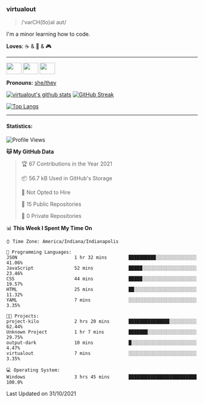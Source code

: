 ### virtualout
> /ˈvərCH(o͞o)əl aʊt/
> 
I'm a minor learning how to code.

**Loves**: ☕ & 🍫 & 🎮

-----
<p align="left">
<a href="https://twitter.com/ashexadecimal/" target="blank"><img align="center" src="https://cdn.jsdelivr.net/npm/simple-icons@3.0.1/icons/twitter.svg" alt="" height="30" width="40" /></a>
<a href="https://twitch.tv/sleepilylive" target="blank"><img align="center" src="https://cdn.jsdelivr.net/npm/simple-icons@3.0.1/icons/twitch.svg" alt="" height="30" width="40" /></a>
<a href="https://www.youtube.com/channel/UCVVgwKvv9UAbgsIWvYUSnkQ" target="blank"><img align="center" src="https://cdn.jsdelivr.net/npm/simple-icons@3.0.1/icons/youtube.svg" alt="" height="30" width="40" /></a>
</p>

**Pronouns:** [she/they](https://pronoun.is/she/:or/they)

[![virtualout's github stats](https://github-readme-stats.vercel.app/api?username=virtualout&theme=github_dark&show_icons=true)](https://github.com/anuraghazra/github-readme-stats)
[![GitHub Streak](http://github-readme-streak-stats.herokuapp.com?user=virtualout&theme=github-dark&date_format=M%20j%5B%2C%20Y%5D)](https://git.io/streak-stats)

[![Top Langs](https://github-readme-stats.vercel.app/api/top-langs/?username=virtualout&layout=compact&theme=github_dark)](https://github.com/anuraghazra/github-readme-stats)

-----

#### Statistics:

<!--START_SECTION:waka-->
![Profile Views](http://img.shields.io/badge/Profile%20Views-1-blue)

**🐱 My GitHub Data** 

> 🏆 67 Contributions in the Year 2021
 > 
> 📦 56.7 kB Used in GitHub's Storage 
 > 
> 🚫 Not Opted to Hire
 > 
> 📜 15 Public Repositories 
 > 
> 🔑 0 Private Repositories  
 > 
📊 **This Week I Spent My Time On** 

```text
⌚︎ Time Zone: America/Indiana/Indianapolis

💬 Programming Languages: 
JSON                     1 hr 32 mins        ██████████░░░░░░░░░░░░░░░   41.06% 
JavaScript               52 mins             █████░░░░░░░░░░░░░░░░░░░░   23.46% 
CSS                      44 mins             █████░░░░░░░░░░░░░░░░░░░░   19.57% 
HTML                     25 mins             ██░░░░░░░░░░░░░░░░░░░░░░░   11.32% 
YAML                     7 mins              ░░░░░░░░░░░░░░░░░░░░░░░░░   3.35%

🐱‍💻 Projects: 
project-kilo             2 hrs 20 mins       ███████████████░░░░░░░░░░   62.44% 
Unknown Project          1 hr 7 mins         ███████░░░░░░░░░░░░░░░░░░   29.75% 
output-dark              10 mins             █░░░░░░░░░░░░░░░░░░░░░░░░   4.47% 
virtualout               7 mins              ░░░░░░░░░░░░░░░░░░░░░░░░░   3.35%

💻 Operating System: 
Windows                  3 hrs 45 mins       █████████████████████████   100.0%

```


 Last Updated on 31/10/2021
<!--END_SECTION:waka-->
